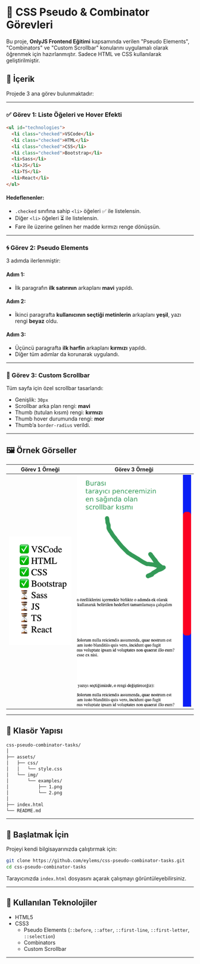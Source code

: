 # 🎯 CSS Pseudo & Combinator Görevleri

Bu proje, **OnlyJS Frontend Eğitimi** kapsamında verilen "Pseudo Elements", "Combinators" ve "Custom Scrollbar" konularını uygulamalı olarak öğrenmek için hazırlanmıştır. Sadece HTML ve CSS kullanılarak geliştirilmiştir.

## 📂 İçerik

Projede 3 ana görev bulunmaktadır:

---

### ✅ Görev 1: Liste Öğeleri ve Hover Efekti

```html
<ul id="technologies">
  <li class="checked">VSCode</li>
  <li class="checked">HTML</li>
  <li class="checked">CSS</li>
  <li class="checked">Bootstrap</li>
  <li>Sass</li>
  <li>JS</li>
  <li>TS</li>
  <li>React</li>
</ul>
```

#### Hedeflenenler:

- `.checked` sınıfına sahip `<li>` öğeleri ✅ ile listelensin.
- Diğer `<li>` öğeleri ⏳ ile listelensin.
- Fare ile üzerine gelinen her madde kırmızı renge dönüşsün.

---

### 🌀 Görev 2: Pseudo Elements

3 adımda ilerlenmiştir:

#### Adım 1:
- İlk paragrafın **ilk satırının** arkaplanı **mavi** yapıldı.

#### Adım 2:
- İkinci paragrafta **kullanıcının seçtiği metinlerin** arkaplanı **yeşil**, yazı rengi **beyaz** oldu.

#### Adım 3:
- Üçüncü paragrafta **ilk harfin** arkaplanı **kırmızı** yapıldı.
- Diğer tüm adımlar da korunarak uygulandı.

---

### 🎯 Görev 3: Custom Scrollbar

Tüm sayfa için özel scrollbar tasarlandı:

- Genişlik: `30px`
- Scrollbar arka plan rengi: **mavi**
- Thumb (tutulan kısım) rengi: **kırmızı**
- Thumb hover durumunda rengi: **mor**
- Thumb’a `border-radius` verildi.

---

## 🖼 Örnek Görseller

| Görev 1 Örneği | Görev 3 Örneği |
|----------------|----------------|
| ![Örnek 1](assets/img/examples/1.png) | ![Örnek 2](assets/img/examples/2.png) |

---

## 📁 Klasör Yapısı

```
css-pseudo-combinator-tasks/
│
├── assets/
│   ├── css/
│   │   └── style.css
│   └── img/
│       └── examples/
│           ├── 1.png
│           └── 2.png
│
├── index.html
└── README.md
```

---

## 🚀 Başlatmak İçin

Projeyi kendi bilgisayarınızda çalıştırmak için:

```bash
git clone https://github.com/eylems/css-pseudo-combinator-tasks.git
cd css-pseudo-combinator-tasks
```

Tarayıcınızda `index.html` dosyasını açarak çalışmayı görüntüleyebilirsiniz.

---

## 🧠 Kullanılan Teknolojiler

- HTML5
- CSS3
  - Pseudo Elements (`::before`, `::after`, `::first-line`, `::first-letter`, `::selection`)
  - Combinators
  - Custom Scrollbar

---

